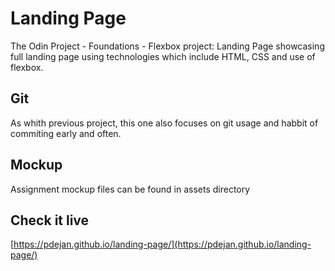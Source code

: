 Landing Page
===================================
The Odin Project - Foundations - Flexbox project: Landing Page showcasing full landing page using technologies which include HTML, CSS and use of flexbox.

## Git
As whith previous project, this one also focuses on git usage and habbit of commiting early and often.

## Mockup
Assignment mockup files can be found in assets directory

## Check it live
[https://pdejan.github.io/landing-page/](https://pdejan.github.io/landing-page/)


